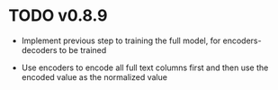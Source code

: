 
# TODO v0.8.9

- Implement previous step to training the full model,  for encoders-decoders to be trained

- Use encoders to encode all full text columns first and then use the encoded value as the normalized value
